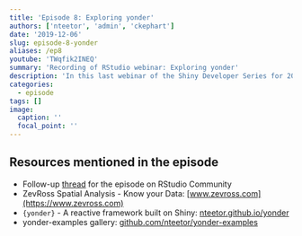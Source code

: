 ```yaml
---
title: 'Episode 8: Exploring yonder'
authors: ['nteetor', 'admin', 'ckephart']
date: '2019-12-06'
slug: episode-8-yonder
aliases: /ep8
youtube: 'TWqfik2INEQ'
summary: 'Recording of RStudio webinar: Exploring yonder'
description: 'In this last webinar of the Shiny Developer Series for 2019, we are joined by [Nathan Teetor](https://twitter.com/ntweetor) of [ZevRoss Spatial Analysis](https://www.zevross.com) for an illuminating conversation about his yonder package!  Nathan shares how yonder is not a full-on replacement of Shiny, but rather a collection of new functionality built on the Shiny engine.  Plus some great demonstrations of key user interface features and plans for future development.  Visit the follow-up  [thread](https://community.rstudio.com/t/shiny-developer-series-webinar-discussion-episode-8-nathan-teetor-on-exploring-yonder/46744) on [RStudio Community!](https://community.rstudio.com) to continue the discussion!'
categories:
  - episode
tags: []
image:
  caption: ''
  focal_point: ''
---
```


## Resources mentioned in the episode

* Follow-up [thread](https://community.rstudio.com/t/shiny-developer-series-webinar-discussion-episode-8-nathan-teetor-on-exploring-yonder/46744) for the episode on RStudio Community
* ZevRoss Spatial Analysis - Know your Data: [www.zevross.com](https://www.zevross.com)
* `{yonder}` - A reactive framework built on Shiny: [nteetor.github.io/yonder](https://nteetor.github.io/yonder/) 
* yonder-examples gallery: [github.com/nteetor/yonder-examples](https://github.com/nteetor/yonder-examples)
